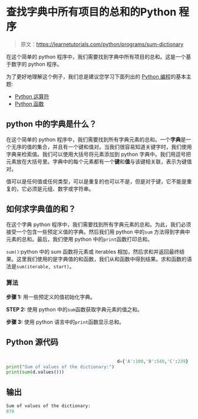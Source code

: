 # 查找字典中所有项目的总和的Python 程序

> 原文：<https://learnetutorials.com/python/programs/sum-dictionary>

在这个简单的 python 程序中，我们需要找到字典中所有项目的总和。这是一个基于数字的 python 程序。

为了更好地理解这个例子，我们总是建议您学习下面列出的 [Python 编程](../ "Python tutorial")的基本主题:

*   [Python 运算符](../../python/python-operators "operators in python")
*   [Python 函数](../../python/python-functions-tutorials "operators in python")

## python 中的字典是什么？

在这个简单的 python 程序中，我们需要找到所有字典元素的总和。一个**字典**是一个无序的值的集合，并且有一个键和值对。当我们很容易知道关键字时，我们使用字典来检索值。我们可以使用大括号将元素添加到 python 字典中。我们用逗号把元素放在大括号里。字典中的每个元素都有一个**键**和**值**与该键相关联，表示为键值对。

值可以是任何值或任何类型，可以是重复的也可以不是，但是对于键，它不能是重复的，它必须是元组、数字或字符串。

## 如何求字典值的和？

在这个字典 python 程序中，我们需要找到所有字典元素的总和。为此，我们必须接受一个包含一些预定义值的字典。然后我们用 python 中的`sum` 方法得到字典中元素的总和。最后，我们使用 python 中的`print`函数打印总和。

`sum()`:python 中的 sum 函数将元素或 iterables 相加，然后求和并返回最终结果。这里我们使用的是字典值的和函数，我们从和函数中得到结果。求和函数的语法是`sum(iterable, start)`。

### 算法

**步骤 1:** 用一些预定义的值初始化字典。

**STEP 2:** 使用 python 中的`sum`函数获取字典元素的值之和。

**步骤 3:** 使用 python 语言中的`print`函数显示总和。

## Python 源代码

```py

                                          d={'A':100,'B':540,'C':239}
print("Sum of values of the dictionary:")
print(sum(d.values()))

```

## 输出

```py
Sum of values of the dictionary:
879
```